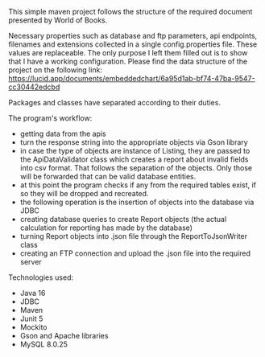 This simple maven project follows the structure of the required document presented by World of Books.

Necessary properties such as database and ftp parameters, api endpoints, filenames and extensions collected in a single config.properties file.
These values are replaceable. The only purpose I left them filled out is to show that I have a working configuration.
Please find the data structure of the project on the following link: https://lucid.app/documents/embeddedchart/6a95d1ab-bf74-47ba-9547-cc30442edcbd

Packages and classes have separated according to their duties. 

The program's workflow: 

- getting data from the apis
- turn the response string into the appropriate objects via Gson library
- in case the type of objects are instance of Listing, they are passed to the ApiDataValidator class which creates a report about invalid fields into csv format. That follows the separation of the objects. Only those will be forwarded that can be valid database entities.
- at this point the program checks if any from the required tables exist, if so they will be dropped and recreated.
- the following operation is the insertion of objects into the database via JDBC
- creating database queries to create Report objects (the actual calculation for reporting has made by the database) 
- turning Report objects into .json file through the ReportToJsonWriter class
- creating an FTP connection and upload the .json file into the required server


Technologies used:

- Java 16
- JDBC
- Maven
- Junit 5
- Mockito
- Gson and Apache libraries
- MySQL 8.0.25
